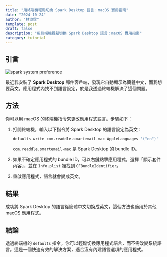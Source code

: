 ```yaml
---
title: "用終端機輕鬆切換 Spark Desktop 語言：macOS 實用指南"
date: "2024-10-24"
author: "林協霆"
template: post
draft: false
description: "用終端機輕鬆切換 Spark Desktop 語言：macOS 實用指南"
category: tutorial
---
```


## 引言

![spark system preference](https://i.imgur.com/g5mxCrE.png)

最近我安裝了 **Spark Desktop** 郵件客戶端，發現它自動顯示為簡體中文，而我想要英文。應用程式內找不到語言設定，於是我透過終端機解決了這個問題。

## 方法

你可以用 macOS 的終端機指令來更改應用程式語言。步驟如下：

1. 打開終端機，輸入以下指令將 Spark Desktop 的語言設定為英文：

   ```bash
   defaults write com.readdle.smartemail-mac AppleLanguages '("en")'
   ```

   `com.readdle.smartemail-mac` 是 Spark Desktop 的 bundle ID。

2. 如果不確定應用程式的 bundle ID，可以右鍵點擊應用程式，選擇「顯示套件內容」，並在 `Info.plist` 裡找到 `CFBundleIdentifier`。

3. 重啟應用程式，語言就會變成英文。

## 結果

成功將 Spark Desktop 的語言從簡體中文切換成英文，這個方法也適用於其他 macOS 應用程式。

## 結論

透過終端機的 `defaults` 指令，你可以輕鬆切換應用程式語言，而不需改變系統語言。這是一個快速有效的解決方案，適合沒有內建語言選項的應用程式。
